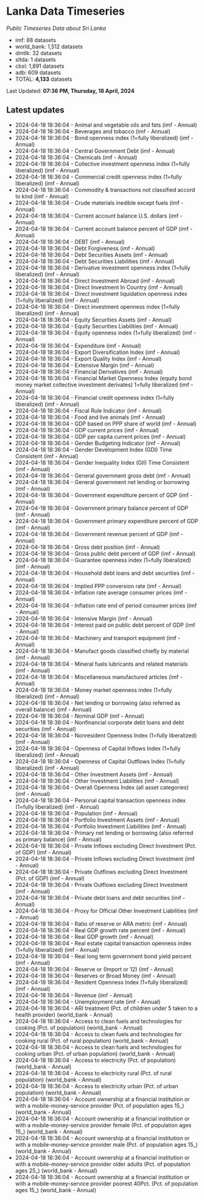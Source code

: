 # Lanka Data Timeseries
*Public Timeseries Data about Sri Lanka*

* imf: 88 datasets
* world_bank: 1,512 datasets
* dmtlk: 32 datasets
* sltda: 1 datasets
* cbsl: 1,891 datasets
* adb: 609 datasets
* TOTAL: **4,133** datasets

Last Updated: **07:36 PM, Thursday, 18 April, 2024**

## Latest updates

* 2024-04-18 18:36:04 - Animal and vegetable oils and fats (imf - Annual)
* 2024-04-18 18:36:04 - Beverages and tobacco (imf - Annual)
* 2024-04-18 18:36:04 - Bond openness index (1=fully liberalized) (imf - Annual)
* 2024-04-18 18:36:04 - Central Government Debt (imf - Annual)
* 2024-04-18 18:36:04 - Chemicals (imf - Annual)
* 2024-04-18 18:36:04 - Collective investment openness index (1=fully liberalized) (imf - Annual)
* 2024-04-18 18:36:04 - Commercial credit openness index (1=fully liberalized) (imf - Annual)
* 2024-04-18 18:36:04 - Commodity & transactions not classified accord to kind (imf - Annual)
* 2024-04-18 18:36:04 - Crude materials inedible except fuels (imf - Annual)
* 2024-04-18 18:36:04 - Current account balance U.S. dollars (imf - Annual)
* 2024-04-18 18:36:04 - Current account balance percent of GDP (imf - Annual)
* 2024-04-18 18:36:04 - DEBT (imf - Annual)
* 2024-04-18 18:36:04 - Debt Forgiveness (imf - Annual)
* 2024-04-18 18:36:04 - Debt Securities Assets (imf - Annual)
* 2024-04-18 18:36:04 - Debt Securities Liabilities (imf - Annual)
* 2024-04-18 18:36:04 - Derivative investment openness index (1=fully liberalized) (imf - Annual)
* 2024-04-18 18:36:04 - Direct Investment Abroad (imf - Annual)
* 2024-04-18 18:36:04 - Direct Investment In Country (imf - Annual)
* 2024-04-18 18:36:04 - Direct investment liquidation openness index (1=fully liberalized) (imf - Annual)
* 2024-04-18 18:36:04 - Direct investment openness index (1=fully liberalized) (imf - Annual)
* 2024-04-18 18:36:04 - Equity Securities Assets (imf - Annual)
* 2024-04-18 18:36:04 - Equity Securities Liabilities (imf - Annual)
* 2024-04-18 18:36:04 - Equity openness index (1=fully liberalized) (imf - Annual)
* 2024-04-18 18:36:04 - Expenditure (imf - Annual)
* 2024-04-18 18:36:04 - Export Diversification Index (imf - Annual)
* 2024-04-18 18:36:04 - Export Quality Index (imf - Annual)
* 2024-04-18 18:36:04 - Extensive Margin (imf - Annual)
* 2024-04-18 18:36:04 - Financial Derivatives (imf - Annual)
* 2024-04-18 18:36:04 - Financial Market Openness Index (equity bond money market collective investment derivates) 1=fully liberalized (imf - Annual)
* 2024-04-18 18:36:04 - Financial credit openness index (1=fully liberalized) (imf - Annual)
* 2024-04-18 18:36:04 - Fiscal Rule Indicator (imf - Annual)
* 2024-04-18 18:36:04 - Food and live animals (imf - Annual)
* 2024-04-18 18:36:04 - GDP based on PPP share of world (imf - Annual)
* 2024-04-18 18:36:04 - GDP current prices (imf - Annual)
* 2024-04-18 18:36:04 - GDP per capita current prices (imf - Annual)
* 2024-04-18 18:36:04 - Gender Budgeting Indicator (imf - Annual)
* 2024-04-18 18:36:04 - Gender Development Index (GDI) Time Consistent (imf - Annual)
* 2024-04-18 18:36:04 - Gender Inequality Index (GII) Time Consistent (imf - Annual)
* 2024-04-18 18:36:04 - General government gross debt (imf - Annual)
* 2024-04-18 18:36:04 - General government net lending or borrowing (imf - Annual)
* 2024-04-18 18:36:04 - Government expenditure percent of GDP (imf - Annual)
* 2024-04-18 18:36:04 - Government primary balance percent of GDP (imf - Annual)
* 2024-04-18 18:36:04 - Government primary expenditure percent of GDP (imf - Annual)
* 2024-04-18 18:36:04 - Government revenue percent of GDP (imf - Annual)
* 2024-04-18 18:36:04 - Gross debt position (imf - Annual)
* 2024-04-18 18:36:04 - Gross public debt percent of GDP (imf - Annual)
* 2024-04-18 18:36:04 - Guarantee openness index (1=fully liberalized) (imf - Annual)
* 2024-04-18 18:36:04 - Household debt loans and debt securities (imf - Annual)
* 2024-04-18 18:36:04 - Implied PPP conversion rate (imf - Annual)
* 2024-04-18 18:36:04 - Inflation rate average consumer prices (imf - Annual)
* 2024-04-18 18:36:04 - Inflation rate end of period consumer prices (imf - Annual)
* 2024-04-18 18:36:04 - Intensive Margin (imf - Annual)
* 2024-04-18 18:36:04 - Interest paid on public debt percent of GDP (imf - Annual)
* 2024-04-18 18:36:04 - Machinery and transport equipment (imf - Annual)
* 2024-04-18 18:36:04 - Manufact goods classified chiefly by material (imf - Annual)
* 2024-04-18 18:36:04 - Mineral fuels lubricants and related materials (imf - Annual)
* 2024-04-18 18:36:04 - Miscellaneous manufactured articles (imf - Annual)
* 2024-04-18 18:36:04 - Money market openness index (1=fully liberalized) (imf - Annual)
* 2024-04-18 18:36:04 - Net lending or borrowing (also referred as overall balance) (imf - Annual)
* 2024-04-18 18:36:04 - Nominal GDP (imf - Annual)
* 2024-04-18 18:36:04 - Nonfinancial corporate debt loans and debt securities (imf - Annual)
* 2024-04-18 18:36:04 - Nonresident Openness Index (1=fully liberalized) (imf - Annual)
* 2024-04-18 18:36:04 - Openness of Capital Inflows Index (1=fully liberalized) (imf - Annual)
* 2024-04-18 18:36:04 - Openness of Capital Outflows Index (1=fully liberalized) (imf - Annual)
* 2024-04-18 18:36:04 - Other Investment Assets (imf - Annual)
* 2024-04-18 18:36:04 - Other Investment Liabilities (imf - Annual)
* 2024-04-18 18:36:04 - Overall Openness Index (all asset categories) (imf - Annual)
* 2024-04-18 18:36:04 - Personal capital transaction openness index (1=fully liberalized) (imf - Annual)
* 2024-04-18 18:36:04 - Population (imf - Annual)
* 2024-04-18 18:36:04 - Portfolio Investment Assets (imf - Annual)
* 2024-04-18 18:36:04 - Portfolio Investment Liabilities (imf - Annual)
* 2024-04-18 18:36:04 - Primary net lending or borrowing (also referred as primary balance) (imf - Annual)
* 2024-04-18 18:36:04 - Private Inflows excluding Direct Investment (Pct. of GDP) (imf - Annual)
* 2024-04-18 18:36:04 - Private Inflows excluding Direct Investment (imf - Annual)
* 2024-04-18 18:36:04 - Private Outflows excluding Direct Investment (Pct. of GDP) (imf - Annual)
* 2024-04-18 18:36:04 - Private Outflows excluding Direct Investment (imf - Annual)
* 2024-04-18 18:36:04 - Private debt loans and debt securities (imf - Annual)
* 2024-04-18 18:36:04 - Proxy for Official Other Investment Liabilities (imf - Annual)
* 2024-04-18 18:36:04 - Ratio of reserve or ARA metric (imf - Annual)
* 2024-04-18 18:36:04 - Real GDP growth rate percent (imf - Annual)
* 2024-04-18 18:36:04 - Real GDP growth (imf - Annual)
* 2024-04-18 18:36:04 - Real estate capital transaction openness index (1=fully liberalized) (imf - Annual)
* 2024-04-18 18:36:04 - Real long term government bond yield percent (imf - Annual)
* 2024-04-18 18:36:04 - Reserve or (Import or 12) (imf - Annual)
* 2024-04-18 18:36:04 - Reserves or Broad Money (imf - Annual)
* 2024-04-18 18:36:04 - Resident Openness Index (1=fully liberalized) (imf - Annual)
* 2024-04-18 18:36:04 - Revenue (imf - Annual)
* 2024-04-18 18:36:04 - Unemployment rate (imf - Annual)
* 2024-04-18 18:36:04 - ARI treatment (Pct. of children under 5 taken to a health provider) (world_bank - Annual)
* 2024-04-18 18:36:04 - Access to clean fuels and technologies for cooking (Pct. of population) (world_bank - Annual)
* 2024-04-18 18:36:04 - Access to clean fuels and technologies for cooking rural (Pct. of rural population) (world_bank - Annual)
* 2024-04-18 18:36:04 - Access to clean fuels and technologies for cooking urban (Pct. of urban population) (world_bank - Annual)
* 2024-04-18 18:36:04 - Access to electricity (Pct. of population) (world_bank - Annual)
* 2024-04-18 18:36:04 - Access to electricity rural (Pct. of rural population) (world_bank - Annual)
* 2024-04-18 18:36:04 - Access to electricity urban (Pct. of urban population) (world_bank - Annual)
* 2024-04-18 18:36:04 - Account ownership at a financial institution or with a mobile-money-service provider (Pct. of population ages 15_) (world_bank - Annual)
* 2024-04-18 18:36:04 - Account ownership at a financial institution or with a mobile-money-service provider female (Pct. of population ages 15_) (world_bank - Annual)
* 2024-04-18 18:36:04 - Account ownership at a financial institution or with a mobile-money-service provider male (Pct. of population ages 15_) (world_bank - Annual)
* 2024-04-18 18:36:04 - Account ownership at a financial institution or with a mobile-money-service provider older adults (Pct. of population ages 25_) (world_bank - Annual)
* 2024-04-18 18:36:04 - Account ownership at a financial institution or with a mobile-money-service provider poorest 40Pct. (Pct. of population ages 15_) (world_bank - Annual)